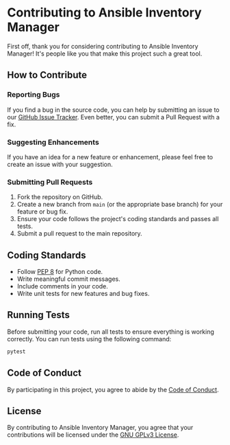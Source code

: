 # Contributing to Ansible Inventory Manager

First off, thank you for considering contributing to Ansible Inventory Manager! It's people like you that make this project such a great tool.

## How to Contribute

### Reporting Bugs

If you find a bug in the source code, you can help by submitting an issue to our [GitHub Issue Tracker](https://github.com/your-repo/issues). Even better, you can submit a Pull Request with a fix.

### Suggesting Enhancements

If you have an idea for a new feature or enhancement, please feel free to create an issue with your suggestion.

### Submitting Pull Requests

1. Fork the repository on GitHub.
2. Create a new branch from `main` (or the appropriate base branch) for your feature or bug fix.
3. Ensure your code follows the project's coding standards and passes all tests.
4. Submit a pull request to the main repository.

## Coding Standards

- Follow [PEP 8](https://pep8.org/) for Python code.
- Write meaningful commit messages.
- Include comments in your code.
- Write unit tests for new features and bug fixes.

## Running Tests

Before submitting your code, run all tests to ensure everything is working correctly. You can run tests using the following command:

```bash
pytest
```

## Code of Conduct

By participating in this project, you agree to abide by the [Code of Conduct](CODE_OF_CONDUCT.md).

## License

By contributing to Ansible Inventory Manager, you agree that your contributions will be licensed under the [GNU GPLv3 License](LICENSE).